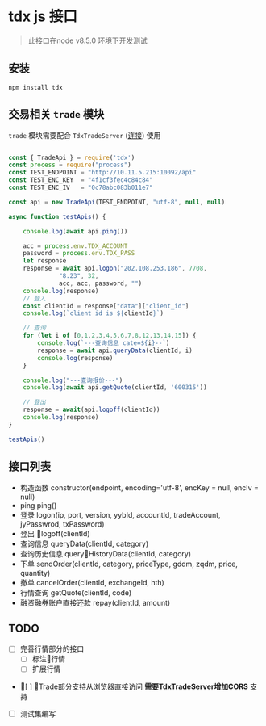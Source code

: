 # tdx js 接口

> 此接口在node v8.5.0 环境下开发测试


## 安装

```
npm install tdx
```

## 交易相关 `trade` 模块

`trade` 模块需要配合 `TdxTradeServer` ([连接](https://github.com/rainx/TdxTradeServer)) 使用

```javascript

const { TradeApi } = require('tdx')
const process = require("process")
const TEST_ENDPOINT = "http://10.11.5.215:10092/api"
const TEST_ENC_KEY  = "4f1cf3fec4c84c84"
const TEST_ENC_IV   = "0c78abc083b011e7"

const api = new TradeApi(TEST_ENDPOINT, "utf-8", null, null)

async function testApis() {

    console.log(await api.ping())

    acc = process.env.TDX_ACCOUNT
    password = process.env.TDX_PASS
    let response
    response = await api.logon("202.108.253.186", 7708,
              "8.23", 32,
              acc, acc, password, "")
    console.log(response)
    // 登入
    const clientId = response["data"]["client_id"]
    console.log(`client id is ${clientId}`)

    // 查询
    for (let i of [0,1,2,3,4,5,6,7,8,12,13,14,15]) {
        console.log(`---查询信息 cate=${i}--`)
        response = await api.queryData(clientId, i)
        console.log(response)
    }

    console.log("---查询报价---")
    console.log(await api.getQuote(clientId, '600315'))

    // 登出
    response = await(api.logoff(clientId))
    console.log(response)
}

testApis()
```

## 接口列表

- 构造函数 constructor(endpoint, encoding='utf-8', encKey = null, encIv = null)
- ping ping()
- 登录 logon(ip, port, version, yybId, accountId, tradeAccount, jyPasswrod, txPassword)
- 登出 logoff(clientId) 
- 查询信息 queryData(clientId, category)
- 查询历史信息 queryHistoryData(clientId, category)
- 下单 sendOrder(clientId, category, priceType, gddm, zqdm, price, quantity) 
- 撤单 cancelOrder(clientId, exchangeId, hth)
- 行情查询 getQuote(clientId, code)
- 融资融券账户直接还款 repay(clientId, amount)



## TODO

- [ ] 完善行情部分的接口
    - [ ] 标注行情
    - [ ] 扩展行情
- [ ] Trade部分支持从浏览器直接访问 **需要TdxTradeServer增加CORS** 支持
- [ ] 测试集编写
